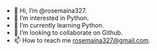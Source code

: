 - 👋 Hi, I’m @rosemaina327.
- 👀 I’m interested in Python.
- 🌱 I’m currently learning Python.
- 💞️ I’m looking to collaborate on Github.
- 📫 How to reach me rosemaina327@gmail.com.

<!---
rosemaina327/rosemaina327 is a ✨ special ✨ repository because its `README.md` (this file) appears on your GitHub profile.
You can click the Preview link to take a look at your changes.
--->
